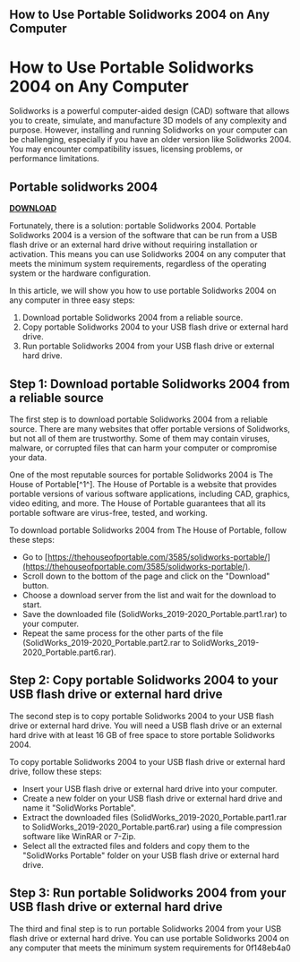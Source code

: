 ## How to Use Portable Solidworks 2004 on Any Computer

  
# How to Use Portable Solidworks 2004 on Any Computer
 
Solidworks is a powerful computer-aided design (CAD) software that allows you to create, simulate, and manufacture 3D models of any complexity and purpose. However, installing and running Solidworks on your computer can be challenging, especially if you have an older version like Solidworks 2004. You may encounter compatibility issues, licensing problems, or performance limitations.
 
## Portable solidworks 2004


[**DOWNLOAD**](https://www.google.com/url?q=https%3A%2F%2Furlgoal.com%2F2tKruB&sa=D&sntz=1&usg=AOvVaw1LyK9DkQBSnEhOfrE2SjUr)

 
Fortunately, there is a solution: portable Solidworks 2004. Portable Solidworks 2004 is a version of the software that can be run from a USB flash drive or an external hard drive without requiring installation or activation. This means you can use Solidworks 2004 on any computer that meets the minimum system requirements, regardless of the operating system or the hardware configuration.
 
In this article, we will show you how to use portable Solidworks 2004 on any computer in three easy steps:
 
1. Download portable Solidworks 2004 from a reliable source.
2. Copy portable Solidworks 2004 to your USB flash drive or external hard drive.
3. Run portable Solidworks 2004 from your USB flash drive or external hard drive.

## Step 1: Download portable Solidworks 2004 from a reliable source
 
The first step is to download portable Solidworks 2004 from a reliable source. There are many websites that offer portable versions of Solidworks, but not all of them are trustworthy. Some of them may contain viruses, malware, or corrupted files that can harm your computer or compromise your data.
 
One of the most reputable sources for portable Solidworks 2004 is The House of Portable[^1^]. The House of Portable is a website that provides portable versions of various software applications, including CAD, graphics, video editing, and more. The House of Portable guarantees that all its portable software are virus-free, tested, and working.
 
To download portable Solidworks 2004 from The House of Portable, follow these steps:

- Go to [https://thehouseofportable.com/3585/solidworks-portable/](https://thehouseofportable.com/3585/solidworks-portable/).
- Scroll down to the bottom of the page and click on the "Download" button.
- Choose a download server from the list and wait for the download to start.
- Save the downloaded file (SolidWorks\_2019-2020\_Portable.part1.rar) to your computer.
- Repeat the same process for the other parts of the file (SolidWorks\_2019-2020\_Portable.part2.rar to SolidWorks\_2019-2020\_Portable.part6.rar).

## Step 2: Copy portable Solidworks 2004 to your USB flash drive or external hard drive
 
The second step is to copy portable Solidworks 2004 to your USB flash drive or external hard drive. You will need a USB flash drive or an external hard drive with at least 16 GB of free space to store portable Solidworks 2004.
 
To copy portable Solidworks 2004 to your USB flash drive or external hard drive, follow these steps:

- Insert your USB flash drive or external hard drive into your computer.
- Create a new folder on your USB flash drive or external hard drive and name it "SolidWorks Portable".
- Extract the downloaded files (SolidWorks\_2019-2020\_Portable.part1.rar to SolidWorks\_2019-2020\_Portable.part6.rar) using a file compression software like WinRAR or 7-Zip.
- Select all the extracted files and folders and copy them to the "SolidWorks Portable" folder on your USB flash drive or external hard drive.

## Step 3: Run portable Solidworks 2004 from your USB flash drive or external hard drive
 
The third and final step is to run portable Solidworks 2004 from your USB flash drive or external hard drive. You can use portable Solidworks 2004 on any computer that meets the minimum system requirements for
 0f148eb4a0
